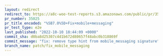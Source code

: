 ```yaml
---
layout: redirect
redirect_to: https://a8c-woo-test-reports.s3.amazonaws.com/public/pr/35025/e2e/index.html
pr_number: 35025
pr_title_encoded: "%5B7.0%5D+Fix+mobile+messaging"
pr_test_type: e2e
last_published: "2022-10-10 18:44:09 +0000"
commit_sha: d0ba8d25307c4d1b672d80657f48abc0b318869f
commit_message: "fix: remove type hint from mobile_messaging signature"
branch_name: patch/fix_mobile_messaging
---
```

